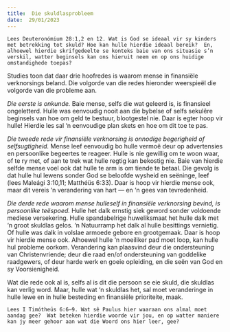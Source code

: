 ```yaml
---
title:  Die skuldlasprobleem
date:  29/01/2023
---
```


`Lees Deuteronómium 28:1,2 en 12. Wat is God se ideaal vir sy kinders met betrekking tot skuld? Hoe kan hulle hierdie ideaal bereik?  En, alhoewel hierdie skrifgedeelte se konteks baie van ons situasie s’n verskil, watter beginsels kan ons hieruit neem en op ons huidige omstandighede toepas?`

Studies toon dat daar drie hoofredes is waarom mense in finansiële verknorsings beland. Die volgorde van die redes hieronder weerspieël die volgorde van die probleme aan.

_Die eerste is onkunde._ Baie mense, selfs die wat geleerd is, is finansieel ongeletterd. Hulle was eenvoudig nooit aan die bybelse of selfs sekulêre beginsels van hoe om geld te bestuur, blootgestel nie. Daar is egter hoop vir hulle! Hierdie les sal ‘n eenvoudige plan skets en hoe om dit toe te pas.

_Die tweede rede vir finansiële verknorsing is onnodige begerigheid of selfsugtigheid._ Mense leef eenvoudig bo hulle vermoë deur op advertensies en persoonlike begeertes te reageer. Hulle is nie gewillig om te woon waar, of te ry met, of aan te trek wat hulle regtig kan bekostig nie. Baie van hierdie selfde mense voel ook dat hulle te arm is om tiende te betaal. Die gevolg is dat hulle hul lewens sonder God se beloofde wysheid en seëninge, leef (lees Maleági 3:10,11; Matthéüs 6:33). Daar is hoop vir hierdie mense ook, maar dit vereis ‘n verandering van hart — en ‘n gees van tevredenheid.

_Die derde rede waarom mense hulleself in finansiële verknorsing bevind, is persoonlike teëspoed._ Hulle het dalk ernstig siek geword sonder voldoende mediese versekering. Hulle spandabelrige huweliksmaat het hulle dalk met ‘n groot skuldlas gelos. ‘n Natuurramp het dalk al hulle besittings vernietig. Of hulle was dalk in volslae armoede gebore en grootgemaak. Daar is hoop vir hierdie mense ook. Alhoewel hulle ‘n moeiliker pad moet loop, kan hulle hul probleme oorkom. Verandering kan plaasvind deur die ondersteuning van Christenvriende; deur die raad en/of ondersteuning van goddelike raadgewers, of deur harde werk en goeie opleiding, en die seën van God en sy Voorsienigheid.

Wat die rede ook al is, selfs al is dit die persoon se eie skuld, die skuldlas kan verlig word. Maar, hulle wat ‘n skuldlas het, sal moet veranderinge in hulle lewe en in hulle besteding en finansiële prioriteite, maak.

`Lees I Timótheüs 6:6–9. Wat sê Paulus hier waaraan ons almal moet aandag gee?  Wat beteken hierdie woorde vir jou, en op watter maniere kan jy meer gehoor aan wat die Woord ons hier leer, gee?`